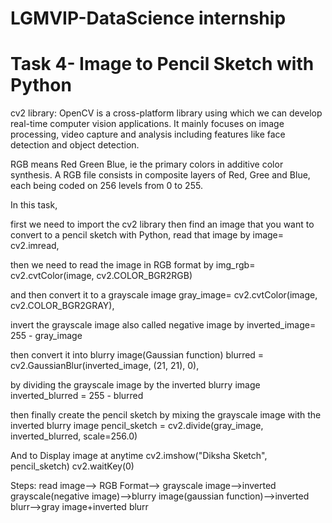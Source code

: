 # LGMVIP-DataScience internship
# Task 4- Image to Pencil Sketch with Python

cv2 library: OpenCV is a cross-platform library using which we can develop real-time computer vision applications. It mainly focuses on image processing, video capture and analysis including features like face detection and object detection.

RGB means Red Green Blue, ie the primary colors in additive color synthesis. A RGB file consists in composite layers of Red, Gree and Blue, each being coded on 256 levels from 0 to 255.

In this task, 

first we need to import the cv2 library then find an image that you want to convert to a pencil sketch with Python, read that image by 
image= cv2.imread, 

then we need to read the image in RGB format by 
img_rgb= cv2.cvtColor(image, cv2.COLOR_BGR2RGB) 

and then convert it to a grayscale image 
gray_image= cv2.cvtColor(image, cv2.COLOR_BGR2GRAY), 

invert the grayscale image also called negative image by 
inverted_image= 255 - gray_image 

then convert it into blurry image(Gaussian function)
blurred = cv2.GaussianBlur(inverted_image, (21, 21), 0), 

by dividing the grayscale image by the inverted blurry image 
inverted_blurred = 255 - blurred

then finally create the pencil sketch by mixing the grayscale image with the inverted blurry image
pencil_sketch = cv2.divide(gray_image, inverted_blurred, scale=256.0)

And to Display image at anytime
cv2.imshow("Diksha Sketch", pencil_sketch)
cv2.waitKey(0)

Steps: read image--> RGB Format--> grayscale image-->inverted grayscale(negative image)-->blurry image(gaussian function)-->inverted blurr-->gray image+inverted blurr
